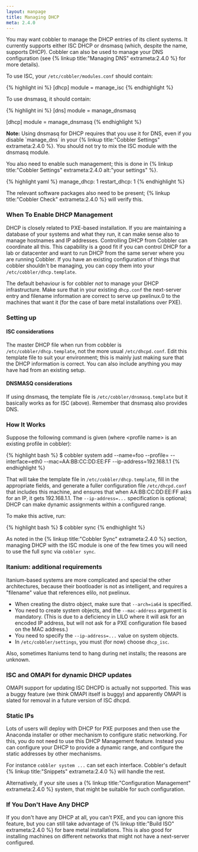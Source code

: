 ```yaml
---
layout: manpage
title: Managing DHCP
meta: 2.4.0
---
```


You may want cobbler to manage the DHCP entries of its client systems. It currently supports either ISC DHCP or dnsmasq (which, despite the name, supports DHCP). Cobbler can also be used to manage your DNS configuration (see {% linkup title:"Managing DNS" extrameta:2.4.0 %} for more details).

To use ISC, your `/etc/cobbler/modules.conf` should contain:

{% highlight ini %}
[dhcp]
module = manage_isc
{% endhighlight %}

To use dnsmasq, it should contain:

{% highlight ini %}
[dns]
module = manage_dnsmasq

[dhcp]
module = manage_dnsmasq
{% endhighlight %}

<div class="alert alert-info alert-block"><b>Note:</b> Using dnsmasq for DHCP requires that you use it for DNS, even if you disable `manage_dns` in your {% linkup title:"Cobbler Settings" extrameta:2.4.0 %}. You should not try to mix the ISC module with the dnsmasq module.</div>

You also need to enable such management; this is done in {% linkup title:"Cobbler Settings" extrameta:2.4.0 alt:"your settings" %}.

{% highlight yaml %}
manage_dhcp: 1
restart_dhcp: 1
{% endhighlight %}

The relevant software packages also need to be present; {% linkup title:"Cobbler Check" extrameta:2.4.0 %} will verify this.

### When To Enable DHCP Management

DHCP is closely related to PXE-based installation.  If you are maintaining a database of your systems and what they run, it can make sense also to manage hostnames and IP addresses. Controlling DHCP from Cobbler can coordinate all this. This capability is a good fit if you can control DHCP for a lab or datacenter and want to run DHCP from the same server where you are running Cobbler. If you have an existing configuration of things that cobbler shouldn't be managing, you can copy them into your `/etc/cobbler/dhcp.template`.

The default behaviour is for cobbler _not_ to manage your DHCP infrastructure. Make sure that in your existing `dhcp.conf` the next-server entry and filename information are correct to serve up pxelinux.0 to the machines that want it (for the case of bare metal installations over PXE).

### Setting up

#### ISC considerations

The master DHCP file when run from cobbler is `/etc/cobbler/dhcp.template`, not the more usual `/etc/dhcpd.conf`. Edit this template file to suit your environment; this is mainly just making sure that the DHCP information is correct. You can also include anything you may have had from an existing setup.

#### DNSMASQ considerations

If using dnsmasq, the template file is `/etc/cobbler/dnsmasq.template` but it basically works as for ISC (above). Remember that dnsmasq also provides DNS.

### How It Works

Suppose the following command is given (where &lt;profile name&gt; is an existing profile in cobbler):

{% highlight bash %}
$ cobbler system add --name=foo --profile=<profile name> 
  --interface=eth0 --mac=AA:BB:CC:DD:EE:FF --ip-address=192.168.1.1
{% endhighlight %}

That will take the template file in `/etc/cobbler/dhcp.template`, fill in the appropriate fields, and generate a fuller configuration file `/etc/dhcpd.conf` that includes this machine, and ensures that when AA:BB:CC:DD:EE:FF asks for an IP, it gets 192.168.1.1. The `--ip-address=...` specification is optional; DHCP can make dynamic assignments within a configured range.

To make this active, run:

{% highlight bash %}
$ cobbler sync
{% endhighlight %}

As noted in the {% linkup title:"Cobbler Sync" extrameta:2.4.0 %} section, managing DHCP with the ISC module is one of the few times you will need to use the full sync via `cobbler sync`.

### Itanium: additional requirements

Itanium-based systems are more complicated and special the other architectures, because their bootloader is not as intelligent, and requires a "filename" value that references elilo, not pxelinux.

* When creating the distro object, make sure that `--arch=ia64` is specified.
* You need to create system objects, and the `--mac-address` argument is mandatory. (This is due to a deficiency in LILO where it will ask for an encoded IP address, but will not ask for a PXE configuration file based on the MAC address.)
* You need to specify the `--ip-address=...` value on system objects.
* In `/etc/cobbler/settings`, you must (for now) choose `dhcp_isc`.

Also, sometimes Itaniums tend to hang during net installs; the reasons are unknown.

### ISC and OMAPI for dynamic DHCP updates

OMAPI support for updating ISC DHCPD is actually not supported.  This was a buggy feature (we think OMAPI itself is buggy) and apparently OMAPI is slated for removal in a future version of ISC dhcpd.

### Static IPs

Lots of users will deploy with DHCP for PXE purposes and then use the Anaconda installer or other mechanism to configure static networking.  For this, you do not need to use this DHCP Management feature. Instead you can configure your DHCP to provide a dynamic range, and configure the static addresses by other mechanisms.

For instance `cobbler system ...` can set each interface.  Cobbler's default {% linkup title:"Snippets" extrameta:2.4.0 %} will handle the rest.

Alternatively, if your site uses a {% linkup title:"Configuration Management" extrameta:2.4.0 %} system, that might be suitable for such configuration.

### If You Don't Have Any DHCP

If you don't have any DHCP at all, you can't PXE, and you can ignore this feature, but you can still take advantage of {% linkup title:"Build ISO" extrameta:2.4.0 %} for bare metal installations.  This is also good for installing machines on different networks that might not have a next-server configured.
